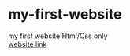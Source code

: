 # my-first-website
my first website Html/Css only <br>
[website link](https://byrayhana.github.io/my-first-website/)
